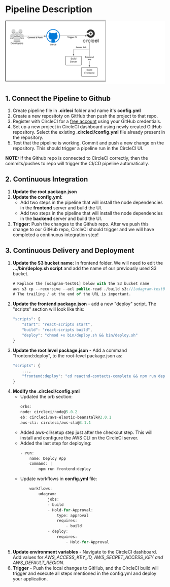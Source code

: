 # Pipeline Description
![](pipeline_architecture.png)

## 1. Connect the Pipeline to Github
1. Create pipeline file in **.cirleci** folder and name it's **config.yml**
2. Create a new repositoty on GitHub then push the project to that repo.
3. Register with CircleCI for a [free account](https://circleci.com/signup/?source-button=free) using your GitHub credentials.
4. Set up a new project in CircleCI dashboard using newly created GitHub repository. Select the existing **.circleci/config.yml** file already present in the repository.
5. Test that the pipeline is working. Commit and push a new change on the repository. This should trigger a pipeline run in the CircleCI UI.
 
**NOTE:** If the Github repo is connected to CircleCI correctly, then the commits/pushes to repo will trigger the CI/CD pipeline automatically.

## 2. Continuous Integration
1. **Update the root package.json**
2. **Update the config.yml:**
    - Add two steps in the pipeline that will install the node dependencies in the **frontend** server and build the UI.
    - Add two steps in the pipeline that will install the node dependencies in the **backend** server and build the UI.
3. **Trigger:** Push the changes to the Github repo. After we push this change to our GitHub repo, CircleCI should trigger and we will have completed a continuous integration step!

## 3. Continuous Delivery and Deployment
1. **Update the S3 bucket name:** In frontend folder. We will need to edit the **.../bin/deploy.sh script** and add the name of our previously used S3 bucket.
    ```typescript
    # Replace the [udagram-test01] below with the S3 bucket name
    aws s3 cp --recursive --acl public-read ./build s3://[udagram-test01]/
    # The trailing / at the end of the URL is important. 
    ```
2. **Update the frontend package.json** - add a new "deploy" script. The "scripts" section will look like this:
    ```typescript
    "scripts": {
        "start": "react-scripts start",
        "build": "react-scripts build",
        "deploy": "chmod +x bin/deploy.sh && bin/deploy.sh"
    }
    ```
3. **Update the root level package.json** - Add a command "frontend:deploy", to the root-level package.json as:
    ```typescript
    "scripts": {
        ...,
        "frontend:deploy": "cd reactnd-contacts-complete && npm run deploy"
    }
    ```
4. **Modify the .circleci/config.yml**
    - Updated the orb section:
        ```typescript
        orbs:
        node: circleci/node@5.0.2
        eb: circleci/aws-elastic-beanstalk@2.0.1
        aws-cli: circleci/aws-cli@3.1.1
        ```
    - Added aws-cli/setup step just after the checkout step. This will install and configure the AWS CLI on the CircleCI server.
    - Added the last step for deploying:
        ```typescript
        - run:
            name: Deploy App
            command: |
                npm run frontend:deploy
        ```
    - Update workflows in **config.yml** file:
        ```typescript
            workflows:
                udagram:
                    jobs:
                    - build
                    - Hold-for-Approval:
                        type: approval
                        requires:
                            - build
                    - deploy:
                        requires:
                            - Hold-for-Approval
        ```
5. **Update environment variables** - Navigate to the CircleCI dashboard. Add values for *AWS_ACCESS_KEY_ID, AWS_SECRET_ACCESS_KEY and AWS_DEFAULT_REGION*.
6. **Trigger** - Push the local changes to GitHub, and the CircleCI build will trigger and execute all steps mentioned in the config.yml and deploy your application.
